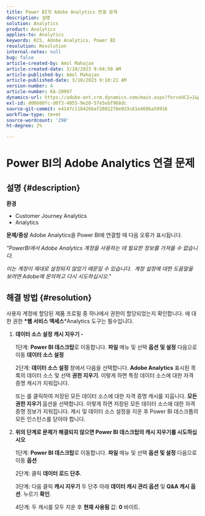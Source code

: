 ```yaml
---
title: Power BI의 Adobe Analytics 연결 문제
description: 설명
solution: Analytics
product: Analytics
applies-to: Analytics
keywords: KCS, Adobe Analytics, Power BI
resolution: Resolution
internal-notes: null
bug: false
article-created-by: Amol Mahajan
article-created-date: 3/10/2023 9:04:50 AM
article-published-by: Amol Mahajan
article-published-date: 3/10/2023 9:10:21 AM
version-number: 4
article-number: KA-20997
dynamics-url: https://adobe-ent.crm.dynamics.com/main.aspx?forceUCI=1&pagetype=entityrecord&etn=knowledgearticle&id=aea0499b-22bf-ed11-83ff-6045bd006268
exl-id: d00600fc-d0f3-4055-9e28-57e5ebf968dc
source-git-commit: e4147c118426baf2802270e033c61e469ba59916
workflow-type: tm+mt
source-wordcount: '298'
ht-degree: 2%

---
```


# Power BI의 Adobe Analytics 연결 문제

## 설명 {#description}

<b>환경</b>
- Customer Journey Analytics
- Analytics



<b>문제/증상</b>
Adobe Analytics을 Power BI에 연결할 때 다음 오류가 표시됩니다.



*&quot;PowerBI에서 Adobe Analytics 계정을 사용하는 데 필요한 정보를 가져올 수 없습니다.*

*이는 계정이 제대로 설정되지 않았기 때문일 수 있습니다.  계정 설정에 대한 도움말을 보려면 Adobe에 문의하고 다시 시도하십시오.&quot;*


## 해결 방법 {#resolution}

사용자 계정에 할당된 제품 프로필 중 하나에서 권한이 할당되었는지 확인합니다. 에 대한 권한 <b>*웹 서비스 액세스</b>*Analytics 도구는 필수입니다.<br>


1. <b>데이터 소스 설정 캐시 지우기 - </b>

   1단계: <b>Power BI 데스크탑</b>로 이동합니다. <b>파일</b> 메뉴 및 선택 <b>옵션</b> <b>및 설정</b> 다음으로 이동 <b>데이터 소스 설정</b>

   2단계: <b>데이터 소스 설정</b> 창에서 다음을 선택합니다. <b>Adobe Analytics</b> 표시된 목록의 데이터 소스 및 선택 <b>권한 지우기</b>. 이렇게 하면 특정 데이터 소스에 대한 자격 증명 캐시가 지워집니다.

   또는 를 클릭하여 저장된 모든 데이터 소스에 대한 자격 증명 캐시를 지웁니다. <b>모든 권한 지우기 </b>옵션을 선택합니다. 이렇게 하면 저장된 모든 데이터 소스에 대한 자격 증명 정보가 지워집니다.
캐시 및 데이터 소스 설정을 지운 후 Power BI 데스크톱의 모든 인스턴스를 닫아야 합니다.
2. <b>위의 단계로 문제가 해결되지 않으면 Power BI 데스크탑의 캐시 지우기를 시도하십시오</b>

   1단계: <b>Power BI 데스크탑</b>로 이동합니다. <b>파일</b> 메뉴 및 선택 <b>옵션 및 설정</b> 다음으로 이동 <b>옵션</b>

   2단계: 클릭 <b>데이터 로드 단추</b>.

   3단계: 다음 클릭 <b>캐시 지우기</b> 두 단추 아래 <b>데이터 캐시 관리 옵션</b> 및 <b>Q&amp;A 캐시 옵션</b>. 누르기 <b>확인</b>.

   4단계: 두 캐시를 모두 지운 후 <b>현재 사용됨</b> 값: <b>0</b> 바이트.
